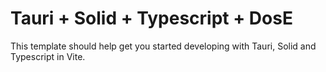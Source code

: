# Tauri + Solid + Typescript + DosE

This template should help get you started developing with Tauri, Solid and Typescript in Vite.
